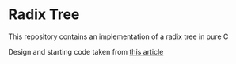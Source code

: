 # Radix Tree

This repository contains an implementation of a radix tree in pure C 

Design and starting code taken from 
[this article](http://kukuruku.co/hub/algorithms/radix-trees)
